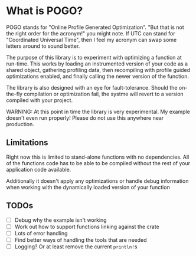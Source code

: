 # What is POGO?

POGO stands for "Online Profile Generated Optimization". 
"But that is not the right order for the acronym!" you might note. 
If UTC can stand for "Coordinated Universal Time", then I feel my acronym can
swap some letters around to sound better.

The purpose of this library is to experiment with optimizing a function at 
run-time. This works by loading an instrumented version of your code as a 
shared object, gathering profiling data, then recompiling with profile guided
optimizations enabled, and finally calling the newer version of the function. 

The library is also designed with an eye for fault-tolerance. 
Should the on-the-fly compilation or optimization fail, the systme will revert
to a version compiled with your project. 

WARNING: At this point in time the library is very experimental. 
My example doesn't even run properly!
Please do not use this anywhere near production. 

## Limitations

Right now this is limited to stand-alone functions with no dependencies. 
All of the functions code has to be able to be compiled without the rest of your
application code available. 

Additionally it doesn't apply any optimizations or handle debug information when
working with the dynamically loaded version of your function

## TODOs

- [ ] Debug why the example isn't working
- [ ] Work out how to support functions linking against the crate
- [ ] Lots of error handling
- [ ] Find better ways of handling the tools that are needed
- [ ] Logging? Or at least remove the current `println!`s 